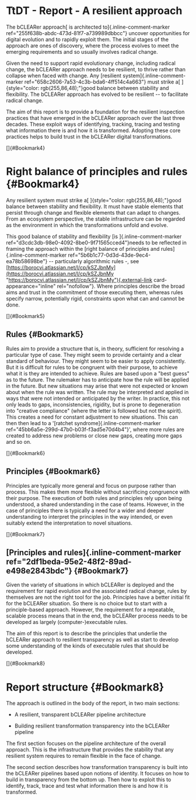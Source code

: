
# TtDT - Report - A resilient approach


The bCLEARer approach[ is architected to]{.inline-comment-marker
ref="255f638b-abdc-473d-81f7-a739989dbbcc"} uncover opportunities for
digital evolution and to rapidly exploit them. The initial stages of the
approach are ones of discovery, where the process evolves to meet the
emerging requirements and so usually involves radical change.

Given the need to support rapid evolutionary change, including radical
change, the bCLEARer approach needs to be resilient, to thrive rather
than collapse when faced with change. Any [resilient
system]{.inline-comment-marker
ref="658c2606-7a53-4c3b-bda6-4ff514c4a663"} must strike a[
]{style="color: rgb(255,86,48);"}good balance between stability and
flexibility. The bCLEARer approach has evolved to be resilient -- to
facilitate radical change.

The aim of this report is to provide a foundation for the resilient
inspection practices that have emerged in the bCLEARer approach over the
last three decades. These exploit ways of identifying, tracking, tracing
and testing what information there is and how it is transformed.
Adopting these core practices helps to build trust in the bCLEARer
digital transformations.

[]{#Bookmark4}

# Right balance of principles and rules {#Bookmark4}

Any resilient system must strike a[
]{style="color: rgb(255,86,48);"}good balance between stability and
flexibility. It must have stable elements that persist through change
and flexible elements that can adapt to changes. From an ecosystem
perspective, the stable infrastructure can be regarded as the
environment in which the transformations unfold and evolve.

This good balance of stability and flexibility [is
]{.inline-comment-marker
ref="d3cdc3db-98e0-4092-8be0-9f71565cced4"}needs to be reflected in
framing the approach within the [right balance of principles and
rules]{.inline-comment-marker
ref="5b6b1c77-0d3d-43de-9ec4-ea78b58698be"} -- particularly algorithmic
rules -, see
[https://borocvi.atlassian.net/l/cp/kSZJbnMy](https://borocvi.atlassian.net/l/cp/kSZJbnMy "https://borocvi.atlassian.net/l/cp/kSZJbnMy"){.external-link
card-appearance="inline" rel="nofollow"}. Where principles describe the
broad aims and trust in the commitment of those executing them, whereas
rules specify narrow, potentially rigid, constraints upon what can and
cannot be done.

[]{#Bookmark5}

## Rules {#Bookmark5}

Rules aim to provide a structure that is, in theory, sufficient for
resolving a particular type of case. They might seem to provide
certainty and a clear standard of behaviour. They might seem to be
easier to apply consistently. But it is difficult for rules to be
congruent with their purpose, to achieve what it is they are intended to
achieve. Rules are based upon a "best guess" as to the future. The
rulemaker has to anticipate how the rule will be applied in the future.
But new situations may arise that were not expected or known about when
the rule was written. The rule may be interpreted and applied in ways
that were not intended or anticipated by the writer. In practice, this
not only leads to gaps, inconsistencies, rigidity, but is prone to
degeneration into "creative compliance" (where the letter is followed
but not the spirit). This creates a need for constant adjustment to new
situations. This can then then lead to a '[ratchet
syndrome]{.inline-comment-marker
ref="45bb6a5e-299d-47b0-b03f-f3ad5e70d4b4"}', where more rules are
created to address new problems or close new gaps, creating more gaps
and so on.

[]{#Bookmark6}

## Principles {#Bookmark6}

Principles are typically more general and focus on purpose rather than
process. This makes them more flexible without sacrificing congruence
with their purpose. The execution of both rules and principles rely upon
being understood, a shared understanding in the case of teams. However,
in the case of principles there is typically a need for a wider and
deeper understanding to interpret the principles in the way intended, or
even suitably extend the interpretation to novel situations.

[]{#Bookmark7}

## [Principles and rules]{.inline-comment-marker ref="2df1beda-95e2-48f2-89ad-e498e2843bdc"} {#Bookmark7}

Given the variety of situations in which bCLEARer is deployed and the
requirement for rapid evolution and the associated radical change, rules
by themselves are not the right tool for the job. Principles have a
better initial fit for the bCLEARer situation. So there is no choice but
to start with a principle-based approach. However, the requirement for a
repeatable, scalable process means that in the end, the bCLEARer process
needs to be developed as largely (computer-)executable rules.

The aim of this report is to describe the principles that underlie the
bCLEARer approach to resilient transparency as well as start to develop
some understanding of the kinds of executable rules that should be
developed.

[]{#Bookmark8}

# Report structure {#Bookmark8}

The approach is outlined in the body of the report, in two main
sections:

-   A resilient, transparent bCLEARer pipeline architecture

-   Building resilient transformation transparency into the bCLEARer
    pipeline

The first section focuses on the pipeline architecture of the overall
approach. This is the infrastructure that provides the stability that
any resilient system requires to remain flexible in the face of change.

The second section describes how transformation transparency is built
into the bCLEARer pipelines based upon notions of identity. It focuses
on how to build in transparency from the bottom up. Then how to exploit
this to identify, track, trace and test what information there is and
how it is transformed.
